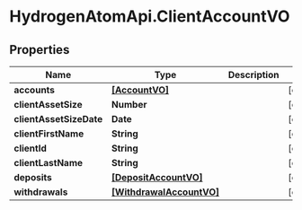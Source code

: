 # HydrogenAtomApi.ClientAccountVO

## Properties
Name | Type | Description | Notes
------------ | ------------- | ------------- | -------------
**accounts** | [**[AccountVO]**](AccountVO.md) |  | [optional] 
**clientAssetSize** | **Number** |  | [optional] 
**clientAssetSizeDate** | **Date** |  | [optional] 
**clientFirstName** | **String** |  | [optional] 
**clientId** | **String** |  | [optional] 
**clientLastName** | **String** |  | [optional] 
**deposits** | [**[DepositAccountVO]**](DepositAccountVO.md) |  | [optional] 
**withdrawals** | [**[WithdrawalAccountVO]**](WithdrawalAccountVO.md) |  | [optional] 


